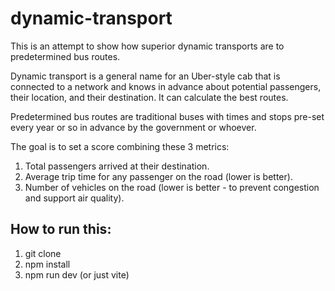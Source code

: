# dynamic-transport
This is an attempt to show how superior dynamic transports are to predetermined bus routes.

Dynamic transport is a general name for an Uber-style cab that is connected to a network and knows in advance about potential passengers, their location, and their destination. It can calculate the best routes.

Predetermined bus routes are traditional buses with times and stops pre-set every year or so in advance by the government or whoever.

The goal is to set a score combining these 3 metrics:
1. Total passengers arrived at their destination.
2. Average trip time for any passenger on the road (lower is better).
3. Number of vehicles on the road (lower is better - to prevent congestion and support air quality).

## How to run this:
1. git clone
2. npm install
3. npm run dev (or just vite)
